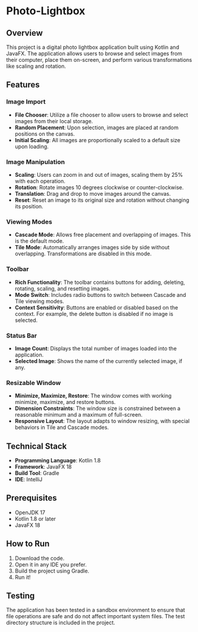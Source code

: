 # Photo-Lightbox

## Overview

This project is a digital photo lightbox application built using Kotlin and JavaFX. The application allows users to browse and select images from their computer, place them on-screen, and perform various transformations like scaling and rotation.

## Features

### Image Import
- **File Chooser**: Utilize a file chooser to allow users to browse and select images from their local storage.
- **Random Placement**: Upon selection, images are placed at random positions on the canvas.
- **Initial Scaling**: All images are proportionally scaled to a default size upon loading.

### Image Manipulation
- **Scaling**: Users can zoom in and out of images, scaling them by 25% with each operation.
- **Rotation**: Rotate images 10 degrees clockwise or counter-clockwise.
- **Translation**: Drag and drop to move images around the canvas.
- **Reset**: Reset an image to its original size and rotation without changing its position.

### Viewing Modes
- **Cascade Mode**: Allows free placement and overlapping of images. This is the default mode.
- **Tile Mode**: Automatically arranges images side by side without overlapping. Transformations are disabled in this mode.

### Toolbar
- **Rich Functionality**: The toolbar contains buttons for adding, deleting, rotating, scaling, and resetting images.
- **Mode Switch**: Includes radio buttons to switch between Cascade and Tile viewing modes.
- **Context Sensitivity**: Buttons are enabled or disabled based on the context. For example, the delete button is disabled if no image is selected.

### Status Bar
- **Image Count**: Displays the total number of images loaded into the application.
- **Selected Image**: Shows the name of the currently selected image, if any.

### Resizable Window
- **Minimize, Maximize, Restore**: The window comes with working minimize, maximize, and restore buttons.
- **Dimension Constraints**: The window size is constrained between a reasonable minimum and a maximum of full-screen.
- **Responsive Layout**: The layout adapts to window resizing, with special behaviors in Tile and Cascade modes.


## Technical Stack

- **Programming Language**: Kotlin 1.8
- **Framework**: JavaFX 18
- **Build Tool**: Gradle
- **IDE**: IntelliJ

## Prerequisites

- OpenJDK 17
- Kotlin 1.8 or later
- JavaFX 18

## How to Run
1. Download the code.
2. Open it in any IDE you prefer.
3. Build the project using Gradle.
4. Run it!

## Testing

The application has been tested in a sandbox environment to ensure that file operations are safe and do not affect important system files. The test directory structure is included in the project.

